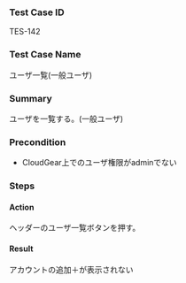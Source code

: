 ### Test Case ID
TES-142

### Test Case Name
ユーザ一覧(一般ユーザ)

### Summary
ユーザを一覧する。(一般ユーザ)

### Precondition
* CloudGear上でのユーザ権限がadminでない

### Steps

#### Action
ヘッダーのユーザ一覧ボタンを押す。
#### Result
アカウントの追加＋が表示されない
